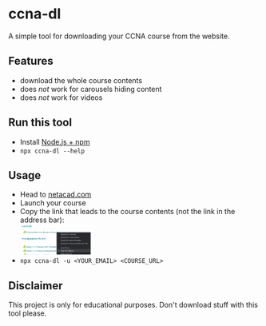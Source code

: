 # ccna-dl

A simple tool for downloading your CCNA course from the website.

## Features

- download the whole course contents
- does _not_ work for carousels hiding content
- does _not_ work for videos

## Run this tool

- Install [Node.js + npm](https://nodejs.org/)
- `npx ccna-dl --help`

## Usage

- Head to [netacad.com](netacad.com)
- Launch your course
- Copy the link that leads to the course contents (not the link in the address bar):  
  <img src="./img/copy-link-example.png" width="30%">
- `npx ccna-dl -u <YOUR_EMAIL> <COURSE_URL>`

## Disclaimer

This project is only for educational purposes. Don't download stuff with this tool please.
